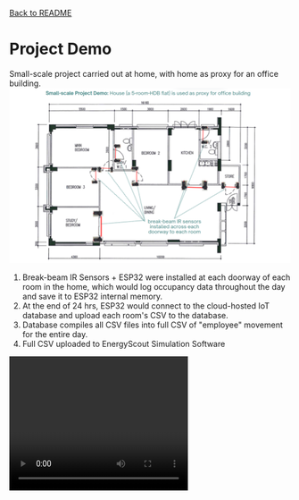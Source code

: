 [Back to README](../README.md)

# Project Demo
Small-scale project carried out at home, with home as proxy for an office building. 
![Alt text](pictures/floorplan.png)

1. Break-beam IR Sensors + ESP32 were installed at each doorway of each room in the home, which would log occupancy data throughout the day and save it to ESP32 internal memory. 
2. At the end of 24 hrs, ESP32 would connect to the cloud-hosted IoT database and upload each room's CSV to the database.
3. Database compiles all CSV files into full CSV of "employee" movement for the entire day.
4. Full CSV uploaded to EnergyScout Simulation Software

<video src="path/to/video.mp4" width="320" height="240" controls></video>
